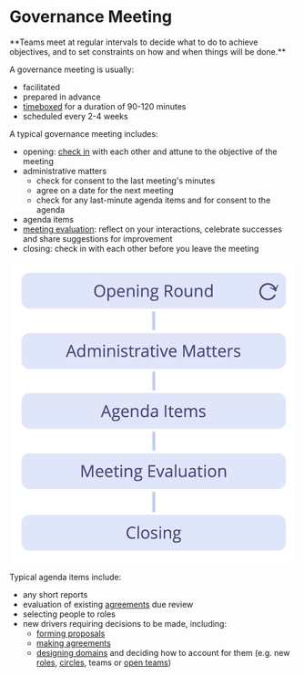 # Governance Meeting

<summary>
**Teams meet at regular intervals to decide what to do to achieve objectives, and to set constraints on how and when things will be done.**
</summary>

A governance meeting is usually:

-   facilitated
-   prepared in advance
-   [timeboxed](section:timebox-activities) for a duration of 90-120 minutes
-   scheduled every 2-4 weeks

A typical governance meeting includes:

-   opening: [check in](section:check-in) with each other and attune to the objective of the meeting
-   administrative matters
    -   check for consent to the last meeting's minutes
    -   agree on a date for the next meeting
    -   check for any last-minute agenda items and for consent to the agenda
-   agenda items
-   [meeting evaluation](section:evaluate-meetings): reflect on your interactions, celebrate successes and share suggestions for improvement
-   closing: check in with each other before you leave the meeting

![Phases of a governance meeting](img/meetings/governance-meeting.png)

Typical agenda items include:

-   any short reports
-   evaluation of existing [agreements](glossary:agreement) due review
-   selecting people to roles
-   new drivers requiring decisions to be made, including:
    -   [forming proposals](section:co-create-proposals)
    -   [making agreements](section:consent-decision-making)
    -   [designing domains](section:clarify-and-develop-domains) and deciding how to account for them (e.g. new [roles](section:role), [circles](section:circle), teams or [open teams](section:open-team))



